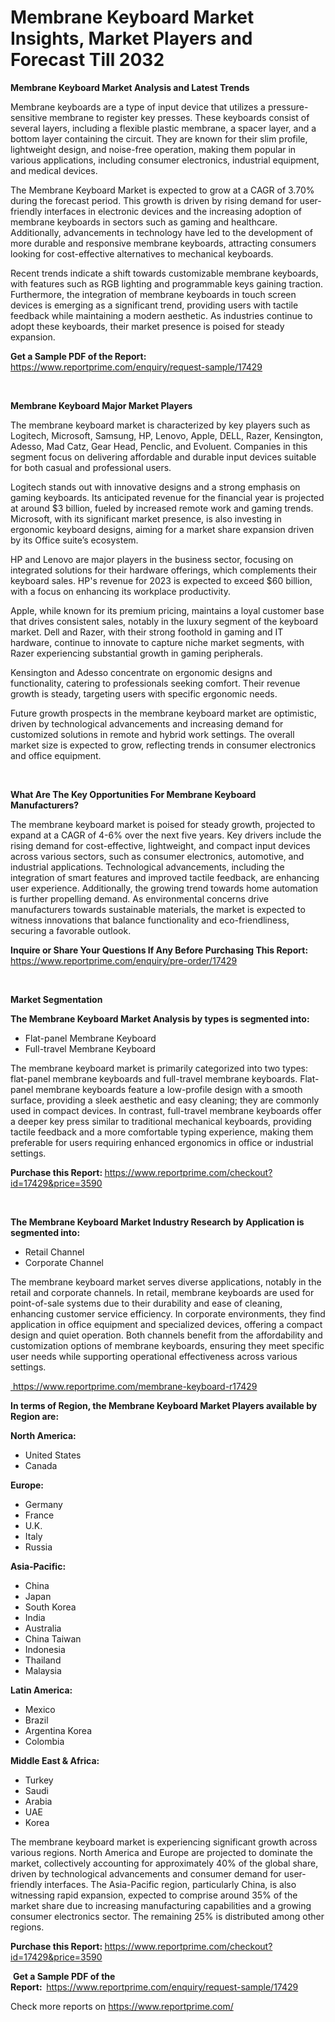 <p><h1>Membrane Keyboard Market Insights, Market Players and Forecast Till 2032</h1></p><p><strong>Membrane Keyboard Market Analysis and Latest Trends</strong></p>
<p><p>Membrane keyboards are a type of input device that utilizes a pressure-sensitive membrane to register key presses. These keyboards consist of several layers, including a flexible plastic membrane, a spacer layer, and a bottom layer containing the circuit. They are known for their slim profile, lightweight design, and noise-free operation, making them popular in various applications, including consumer electronics, industrial equipment, and medical devices.</p><p>The Membrane Keyboard Market is expected to grow at a CAGR of 3.70% during the forecast period. This growth is driven by rising demand for user-friendly interfaces in electronic devices and the increasing adoption of membrane keyboards in sectors such as gaming and healthcare. Additionally, advancements in technology have led to the development of more durable and responsive membrane keyboards, attracting consumers looking for cost-effective alternatives to mechanical keyboards.</p><p>Recent trends indicate a shift towards customizable membrane keyboards, with features such as RGB lighting and programmable keys gaining traction. Furthermore, the integration of membrane keyboards in touch screen devices is emerging as a significant trend, providing users with tactile feedback while maintaining a modern aesthetic. As industries continue to adopt these keyboards, their market presence is poised for steady expansion.</p></p>
<p><strong>Get a Sample PDF of the Report:&nbsp;</strong> <a href="https://www.reportprime.com/enquiry/request-sample/17429?utm_campaign=2722&utm_medium=2&utm_source=Github&utm_content=ia&utm_term=18032025&utm_id=membrane-keyboard">https://www.reportprime.com/enquiry/request-sample/17429</a></p>
<p>&nbsp;</p>
<p><strong>Membrane Keyboard Major Market Players</strong></p>
<p><p>The membrane keyboard market is characterized by key players such as Logitech, Microsoft, Samsung, HP, Lenovo, Apple, DELL, Razer, Kensington, Adesso, Mad Catz, Gear Head, Penclic, and Evoluent. Companies in this segment focus on delivering affordable and durable input devices suitable for both casual and professional users.</p><p>Logitech stands out with innovative designs and a strong emphasis on gaming keyboards. Its anticipated revenue for the financial year is projected at around $3 billion, fueled by increased remote work and gaming trends. Microsoft, with its significant market presence, is also investing in ergonomic keyboard designs, aiming for a market share expansion driven by its Office suite’s ecosystem.</p><p>HP and Lenovo are major players in the business sector, focusing on integrated solutions for their hardware offerings, which complements their keyboard sales. HP's revenue for 2023 is expected to exceed $60 billion, with a focus on enhancing its workplace productivity.</p><p>Apple, while known for its premium pricing, maintains a loyal customer base that drives consistent sales, notably in the luxury segment of the keyboard market. Dell and Razer, with their strong foothold in gaming and IT hardware, continue to innovate to capture niche market segments, with Razer experiencing substantial growth in gaming peripherals.</p><p>Kensington and Adesso concentrate on ergonomic designs and functionality, catering to professionals seeking comfort. Their revenue growth is steady, targeting users with specific ergonomic needs.</p><p>Future growth prospects in the membrane keyboard market are optimistic, driven by technological advancements and increasing demand for customized solutions in remote and hybrid work settings. The overall market size is expected to grow, reflecting trends in consumer electronics and office equipment.</p></p>
<p>&nbsp;</p>
<p><strong>What Are The Key Opportunities For Membrane Keyboard Manufacturers?</strong></p>
<p><p>The membrane keyboard market is poised for steady growth, projected to expand at a CAGR of 4-6% over the next five years. Key drivers include the rising demand for cost-effective, lightweight, and compact input devices across various sectors, such as consumer electronics, automotive, and industrial applications. Technological advancements, including the integration of smart features and improved tactile feedback, are enhancing user experience. Additionally, the growing trend towards home automation is further propelling demand. As environmental concerns drive manufacturers towards sustainable materials, the market is expected to witness innovations that balance functionality and eco-friendliness, securing a favorable outlook.</p></p>
<p><strong>Inquire or Share Your Questions If Any Before Purchasing This Report:</strong> <a href="https://www.reportprime.com/enquiry/pre-order/17429?utm_campaign=2722&utm_medium=2&utm_source=Github&utm_content=ia&utm_term=18032025&utm_id=membrane-keyboard">https://www.reportprime.com/enquiry/pre-order/17429</a></p>
<p>&nbsp;</p>
<p><strong>Market Segmentation</strong></p>
<p><strong>The Membrane Keyboard Market Analysis by types is segmented into:</strong></p>
<p><ul><li>Flat-panel Membrane Keyboard</li><li>Full-travel Membrane Keyboard</li></ul></p>
<p><p>The membrane keyboard market is primarily categorized into two types: flat-panel membrane keyboards and full-travel membrane keyboards. Flat-panel membrane keyboards feature a low-profile design with a smooth surface, providing a sleek aesthetic and easy cleaning; they are commonly used in compact devices. In contrast, full-travel membrane keyboards offer a deeper key press similar to traditional mechanical keyboards, providing tactile feedback and a more comfortable typing experience, making them preferable for users requiring enhanced ergonomics in office or industrial settings.</p></p>
<p><strong>Purchase this Report:&nbsp;</strong><a href="https://www.reportprime.com/checkout?id=17429&price=3590&utm_campaign=2722&utm_medium=2&utm_source=Github&utm_content=ia&utm_term=18032025&utm_id=membrane-keyboard">https://www.reportprime.com/checkout?id=17429&price=3590</a></p>
<p>&nbsp;</p>
<p><strong>The Membrane Keyboard Market Industry Research by Application is segmented into:</strong></p>
<p><ul><li>Retail Channel</li><li>Corporate Channel</li></ul></p>
<p><p>The membrane keyboard market serves diverse applications, notably in the retail and corporate channels. In retail, membrane keyboards are used for point-of-sale systems due to their durability and ease of cleaning, enhancing customer service efficiency. In corporate environments, they find application in office equipment and specialized devices, offering a compact design and quiet operation. Both channels benefit from the affordability and customization options of membrane keyboards, ensuring they meet specific user needs while supporting operational effectiveness across various settings.</p></p>
<p><a href="https://www.reportprime.com/membrane-keyboard-r17429?utm_campaign=2722&utm_medium=2&utm_source=Github&utm_content=ia&utm_term=18032025&utm_id=membrane-keyboard">&nbsp;https://www.reportprime.com/membrane-keyboard-r17429</a></p>
<p><strong>In terms of Region, the Membrane Keyboard Market Players available by Region are:</strong></p>
<p>
    <p> <strong> North America: </strong>
        <ul>
            <li>United States</li>
            <li>Canada</li>
        </ul>
        </p> 
    <p> <strong> Europe: </strong>
        <ul>
            <li>Germany</li>
            <li>France</li>
            <li>U.K.</li>
            <li>Italy</li>
            <li>Russia</li>
        </ul>
        </p> 
    <p> <strong> Asia-Pacific: </strong>
        <ul>
            <li>China</li>
            <li>Japan</li>
            <li>South Korea</li>
            <li>India</li>
            <li>Australia</li>
            <li>China Taiwan</li>
            <li>Indonesia</li>
            <li>Thailand</li>
            <li>Malaysia</li>
        </ul>
        </p> 
    <p> <strong> Latin America: </strong>
        <ul>
            <li>Mexico</li>
            <li>Brazil</li>
            <li>Argentina Korea</li>
            <li>Colombia</li>
        </ul>
        </p> 
    <p> <strong> Middle East & Africa: </strong>
        <ul>
            <li>Turkey</li>
            <li>Saudi</li>
            <li>Arabia</li>
            <li>UAE</li>
            <li>Korea</li>
        </ul>
    </p>
    </p>
<p><p>The membrane keyboard market is experiencing significant growth across various regions. North America and Europe are projected to dominate the market, collectively accounting for approximately 40% of the global share, driven by technological advancements and consumer demand for user-friendly interfaces. The Asia-Pacific region, particularly China, is also witnessing rapid expansion, expected to comprise around 35% of the market share due to increasing manufacturing capabilities and a growing consumer electronics sector. The remaining 25% is distributed among other regions.</p></p>
<p><strong>Purchase this Report: </strong><a href="https://www.reportprime.com/checkout?id=17429&price=3590&utm_campaign=2722&utm_medium=2&utm_source=Github&utm_content=ia&utm_term=18032025&utm_id=membrane-keyboard">https://www.reportprime.com/checkout?id=17429&price=3590</a></p>
<p>&nbsp;<strong>Get a Sample PDF of the Report:&nbsp;&nbsp;</strong><a href="https://www.reportprime.com/enquiry/request-sample/17429?utm_campaign=2722&utm_medium=2&utm_source=Github&utm_content=ia&utm_term=18032025&utm_id=membrane-keyboard">https://www.reportprime.com/enquiry/request-sample/17429</a></p>
<p><strong></strong></p>
<p>Check more reports on <a href="https://www.reportprime.com/?utm_campaign=2722&utm_medium=2&utm_source=Github&utm_content=ia&utm_term=18032025&utm_id=membrane-keyboard">https://www.reportprime.com/</a></p>